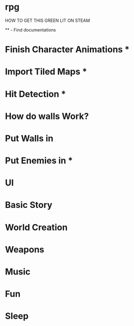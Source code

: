 # rpg
HOW TO GET THIS GREEN LIT ON STEAM 

** - Find documentations

# Finish Character Animations   *

# Import Tiled Maps   *

# Hit Detection   *

# How do walls Work?

# Put Walls in

# Put Enemies in   *

# UI

# Basic Story

# World Creation

# Weapons

# Music

# Fun

# Sleep

 
